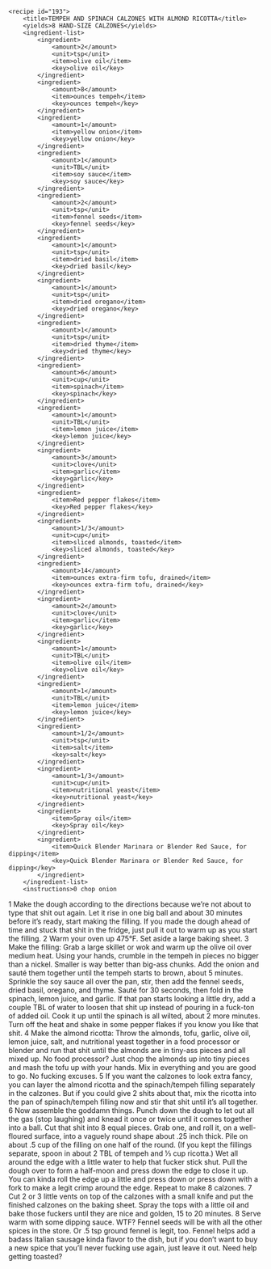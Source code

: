 <?xml version="1.0" encoding="UTF-8"?>
<!DOCTYPE gourmetDoc>
<gourmetDoc>

	<recipe id="193">
		<title>TEMPEH AND SPINACH CALZONES WITH ALMOND RICOTTA</title>
		<yields>8 HAND-SIZE CALZONES</yields>
		<ingredient-list>
			<ingredient>
				<amount>2</amount>
				<unit>tsp</unit>
				<item>olive oil</item>
				<key>olive oil</key>
			</ingredient>
			<ingredient>
				<amount>8</amount>
				<item>ounces tempeh</item>
				<key>ounces tempeh</key>
			</ingredient>
			<ingredient>
				<amount>1</amount>
				<item>yellow onion</item>
				<key>yellow onion</key>
			</ingredient>
			<ingredient>
				<amount>1</amount>
				<unit>TBL</unit>
				<item>soy sauce</item>
				<key>soy sauce</key>
			</ingredient>
			<ingredient>
				<amount>2</amount>
				<unit>tsp</unit>
				<item>fennel seeds</item>
				<key>fennel seeds</key>
			</ingredient>
			<ingredient>
				<amount>1</amount>
				<unit>tsp</unit>
				<item>dried basil</item>
				<key>dried basil</key>
			</ingredient>
			<ingredient>
				<amount>1</amount>
				<unit>tsp</unit>
				<item>dried oregano</item>
				<key>dried oregano</key>
			</ingredient>
			<ingredient>
				<amount>1</amount>
				<unit>tsp</unit>
				<item>dried thyme</item>
				<key>dried thyme</key>
			</ingredient>
			<ingredient>
				<amount>6</amount>
				<unit>cup</unit>
				<item>spinach</item>
				<key>spinach</key>
			</ingredient>
			<ingredient>
				<amount>1</amount>
				<unit>TBL</unit>
				<item>lemon juice</item>
				<key>lemon juice</key>
			</ingredient>
			<ingredient>
				<amount>3</amount>
				<unit>clove</unit>
				<item>garlic</item>
				<key>garlic</key>
			</ingredient>
			<ingredient>
				<item>Red pepper flakes</item>
				<key>Red pepper flakes</key>
			</ingredient>
			<ingredient>
				<amount>1/3</amount>
				<unit>cup</unit>
				<item>sliced almonds, toasted</item>
				<key>sliced almonds, toasted</key>
			</ingredient>
			<ingredient>
				<amount>14</amount>
				<item>ounces extra-firm tofu, drained</item>
				<key>ounces extra-firm tofu, drained</key>
			</ingredient>
			<ingredient>
				<amount>2</amount>
				<unit>clove</unit>
				<item>garlic</item>
				<key>garlic</key>
			</ingredient>
			<ingredient>
				<amount>1</amount>
				<unit>TBL</unit>
				<item>olive oil</item>
				<key>olive oil</key>
			</ingredient>
			<ingredient>
				<amount>1</amount>
				<unit>TBL</unit>
				<item>lemon juice</item>
				<key>lemon juice</key>
			</ingredient>
			<ingredient>
				<amount>1/2</amount>
				<unit>tsp</unit>
				<item>salt</item>
				<key>salt</key>
			</ingredient>
			<ingredient>
				<amount>1/3</amount>
				<unit>cup</unit>
				<item>nutritional yeast</item>
				<key>nutritional yeast</key>
			</ingredient>
			<ingredient>
				<item>Spray oil</item>
				<key>Spray oil</key>
			</ingredient>
			<ingredient>
				<item>Quick Blender Marinara or Blender Red Sauce, for dipping</item>
				<key>Quick Blender Marinara or Blender Red Sauce, for dipping</key>
			</ingredient>
		</ingredient-list>
		<instructions>0 chop onion
1 Make the dough according to the directions because we’re not about to type that shit out again. Let it rise in one big ball and about 30 minutes before it’s ready, start making the filling. If you made the dough ahead of time and stuck that shit in the fridge, just pull it out to warm up as you start the filling.
2 Warm your oven up 475°F. Set aside a large baking sheet.
3 Make the filling: Grab a large skillet or wok and warm up the olive oil over medium heat. Using your hands, crumble in the tempeh in pieces no bigger than a nickel. Smaller is way better than big-ass chunks. Add the onion and sauté them together until the tempeh starts to brown, about 5 minutes. Sprinkle the soy sauce all over the pan, stir, then add the fennel seeds, dried basil, oregano, and thyme. Sauté for 30 seconds, then fold in the spinach, lemon juice, and garlic. If that pan starts looking a little dry, add a couple TBL of water to loosen that shit up instead of pouring in a fuck-ton of added oil. Cook it up until the spinach is all wilted, about 2 more minutes. Turn off the heat and shake in some pepper flakes if you know you like that shit.
4 Make the almond ricotta: Throw the almonds, tofu, garlic, olive oil, lemon juice, salt, and nutritional yeast together in a food processor or blender and run that shit until the almonds are in tiny-ass pieces and all mixed up. No food processor? Just chop the almonds up into tiny pieces and mash the tofu up with your hands. Mix in everything and you are good to go. No fucking excuses.
5 If you want the calzones to look extra fancy, you can layer the almond ricotta and the spinach/tempeh filling separately in the calzones. But if you could give 2 shits about that, mix the ricotta into the pan of spinach/tempeh filling now and stir that shit until it’s all together.
6 Now assemble the goddamn things. Punch down the dough to let out all the gas (stop laughing) and knead it once or twice until it comes together into a ball. Cut that shit into 8 equal pieces. Grab one, and roll it, on a well-floured surface, into a vaguely round shape about .25 inch thick. Pile on about .5 cup of the filling on one half of the round. (If you kept the fillings separate, spoon in about 2 TBL of tempeh and ⅓ cup ricotta.) Wet all around the edge with a little water to help that fucker stick shut. Pull the dough over to form a half-moon and press down the edge to close it up. You can kinda roll the edge up a little and press down or press down with a fork to make a legit crimp around the edge. Repeat to make 8 calzones.
7 Cut 2 or 3 little vents on top of the calzones with a small knife and put the finished calzones on the baking sheet. Spray the tops with a little oil and bake those fuckers until they are nice and golden, 15 to 20 minutes.
8 Serve warm with some dipping sauce.</instructions>
		<modifications>WTF?
 Fennel seeds will be with all the other spices in the store. Or .5 tsp ground fennel is legit, too. Fennel helps add a badass Italian sausage kinda flavor to the dish, but if you don’t want to buy a new spice that you’ll never fucking use again, just leave it out.
 Need help getting toasted?</modifications>
	</recipe>

</gourmetDoc>